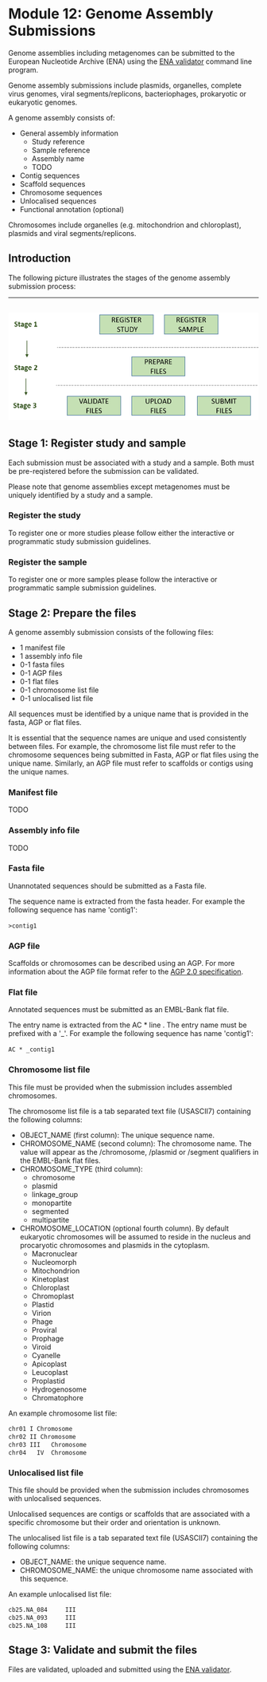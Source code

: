 # Module 12: Genome Assembly Submissions

Genome assemblies including metagenomes can be submitted to the European Nucleotide Archive (ENA) 
using the [ENA validator](tool_01.md) command line program. 

Genome assembly submissions include plasmids, organelles, 
complete virus genomes, viral segments/replicons, bacteriophages, 
prokaryotic or eukaryotic genomes.
 
A genome assembly consists of:

- General assembly information
   - Study reference
   - Sample reference
   - Assembly name
   - TODO
- Contig sequences
- Scaffold sequences
- Chromosome sequences
- Unlocalised sequences
- Functional annotation (optional)

Chromosomes include organelles (e.g. mitochondrion and chloroplast), plasmids and viral segments/replicons.

## Introduction

The following picture illustrates the stages of the genome assembly submission process:

---    
![Submission process](images/validator_01.png)
---

## Stage 1: Register study and sample

Each submission must be associated with a study and a sample. 
Both must be pre-reqistered before the submission can be validated.

Please note that genome assemblies except metagenomes must be uniquely identified 
by a study and a sample.

### Register the study
 
To register one or more studies please follow either the interactive or programmatic study submission guidelines. 

### Register the sample
  
To register one or more samples please follow the interactive or programmatic sample submission guidelines.

## Stage 2: Prepare the files

A genome assembly submission consists of the following files:

- 1 manifest file
- 1 assembly info file
- 0-1 fasta files
- 0-1 AGP files
- 0-1 flat files
- 0-1 chromosome list file
- 0-1 unlocalised list file

All sequences must be identified by a unique name that is provided in the fasta, AGP or flat files.

It is essential that the sequence names are unique and used consistently between files. For example, the 
chromosome list file must refer to the chromosome sequences being submitted in Fasta, AGP or flat files 
using the unique name. Similarly, an AGP file must refer to scaffolds or contigs using the unique names.

### Manifest file

TODO

### Assembly info file

TODO

### Fasta file

Unannotated sequences should be submitted as a Fasta file.

The sequence name is extracted from the fasta header. For example the following sequence has name 'contig1':

`>contig1`

### AGP file

Scaffolds or chromosomes can be described using an AGP. For more information about the AGP file format refer to the 
[AGP 2.0 specification](https://www.ncbi.nlm.nih.gov/assembly/agp/AGP_Specification/).

### Flat file	

Annotated sequences must be submitted as an EMBL-Bank flat file.

The entry name is extracted from the AC * line . The entry name must be prefixed with a '_'.
For example the following sequence has name 'contig1':

`AC * _contig1`

### Chromosome list file

This file must be provided when the submission includes assembled chromosomes. 

The chromosome list file is a tab separated text file (USASCII7) containing the following columns:

- OBJECT_NAME (first column): The unique sequence name.
- CHROMOSOME_NAME (second column): The chromosome name. The value will appear as the /chromosome, /plasmid or /segment qualifiers in the EMBL-Bank flat files.
- CHROMOSOME_TYPE (third column):
    - chromosome
    - plasmid
    - linkage_group
    - monopartite
    - segmented
    - multipartite  
- CHROMOSOME_LOCATION (optional fourth column). By default eukaryotic chromosomes will be assumed to reside in the nucleus 
and procaryotic chromosomes and plasmids in the cytoplasm.
    - Macronuclear
    - Nucleomorph
    - Mitochondrion
    - Kinetoplast
    - Chloroplast
    - Chromoplast
    - Plastid
    - Virion
    - Phage
    - Proviral
    - Prophage
    - Viroid
    - Cyanelle
    - Apicoplast
    - Leucoplast
    - Proplastid
    - Hydrogenosome
    - Chromatophore

An example chromosome list file:

```
chr01 I Chromosome
chr02 II Chromosome
chr03 III	Chromosome
chr04	IV	Chromosome
```   
    
### Unlocalised list file

This file should be provided when the submission includes chromosomes with unlocalised sequences.

Unlocalised sequences are contigs or scaffolds that are associated with a specific chromosome but 
their order and orientation is unknown. 

The unlocalised list file is a tab separated text file (USASCII7) containing the following columns: 

- OBJECT_NAME: the unique sequence name.
- CHROMOSOME_NAME: the unique chromosome name associated with this sequence.

An example unlocalised list file:

```
cb25.NA_084     III
cb25.NA_093     III
cb25.NA_108     III
```   

## Stage 3: Validate and submit the files

Files are validated, uploaded and submitted using the [ENA validator](tool_01.md). 
